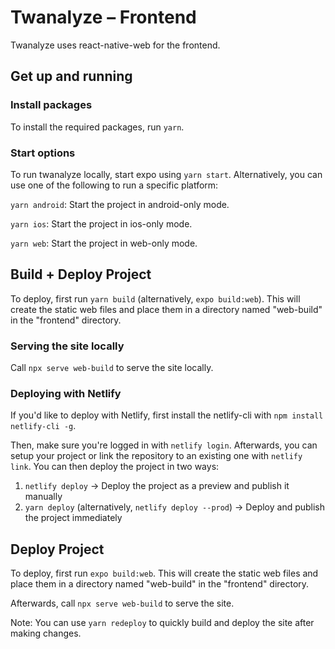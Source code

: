 # Twanalyze – Frontend

Twanalyze uses react-native-web for the frontend.

## Get up and running

### Install packages

To install the required packages, run `yarn`.

### Start options

To run twanalyze locally, start expo using `yarn start`. Alternatively, you can use one of the following to run a specific platform:

`yarn android`: Start the project in android-only mode.

`yarn ios`: Start the project in ios-only mode.

`yarn web`: Start the project in web-only mode.

## Build + Deploy Project

To deploy, first run `yarn build` (alternatively, `expo build:web`). This will create the static web files and place them in a directory named "web-build" in the "frontend" directory.

### Serving the site locally

Call `npx serve web-build` to serve the site locally.

### Deploying with Netlify

If you'd like to deploy with Netlify, first install the netlify-cli with `npm install netlify-cli -g`.

Then, make sure you're logged in with `netlify login`. Afterwards, you can setup your project or link the repository to an existing one with `netlify link`. You can then deploy the project in two ways:

1. `netlify deploy` -> Deploy the project as a preview and publish it manually
2. `yarn deploy` (alternatively, `netlify deploy --prod`) -> Deploy and publish the project immediately

## Deploy Project

To deploy, first run `expo build:web`. This will create the static web files and place them in a directory named "web-build" in the "frontend" directory.

Afterwards, call `npx serve web-build` to serve the site.

Note: You can use `yarn redeploy` to quickly build and deploy the site after making changes.
